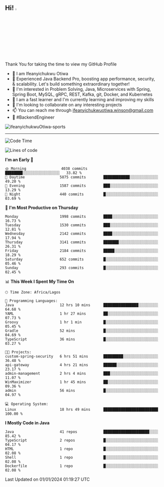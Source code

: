 <!-- BLOG-POST-LIST:START --><!-- BLOG-POST-LIST:END -->

## Hi! <img src="https://media.giphy.com/media/hvRJCLFzcasrR4ia7z/giphy.gif" width="4%"> 

Thank You for taking the time to view my GitHub Profile

- 👋 I am Ifeanyichukwu Otiwa
- 🚀 Experienced Java Backend Pro, boosting app performance, security, & scalability. Let's build something extraordinary together!
- 👀 I'm interested in Problem Solving, Java, Microservices with Spring, Spring Boot, MySQL, gRPC, REST, Kafka, git, Docker, and Kubernetes
- 🌱 I am a fast learner and I'm currently learning and improving my skills
- 💞️ I'm looking to collaborate on any interesting projects
- 📫 You can reach me through ifeanyichukwuotiwa.winson@gmail.com
- 🚀 #BackendEngineer

<p align="left" marginTop="10px"> <img src="https://komarev.com/ghpvc/?username=ifeanyichukwuOtiwa-sports&label=Profile%20views&color=0e75b6&style=for-the-badge" alt="ifeanyichukwuOtiwa-sports" /> </p>

***

<!--START_SECTION:waka-->
![Code Time](http://img.shields.io/badge/Code%20Time-2%2C061%20hrs%2030%20mins-blue)

![Lines of code](https://img.shields.io/badge/From%20Hello%20World%20I%27ve%20Written-4.3%20million%20lines%20of%20code-blue)

**I'm an Early 🐤** 

```text
🌞 Morning                4038 commits        ████████░░░░░░░░░░░░░░░░░   33.82 % 
🌆 Daytime                5875 commits        ████████████░░░░░░░░░░░░░   49.20 % 
🌃 Evening                1587 commits        ███░░░░░░░░░░░░░░░░░░░░░░   13.29 % 
🌙 Night                  440 commits         █░░░░░░░░░░░░░░░░░░░░░░░░   03.69 % 
```
📅 **I'm Most Productive on Thursday** 

```text
Monday                   1998 commits        ████░░░░░░░░░░░░░░░░░░░░░   16.73 % 
Tuesday                  1530 commits        ███░░░░░░░░░░░░░░░░░░░░░░   12.81 % 
Wednesday                2142 commits        ████░░░░░░░░░░░░░░░░░░░░░   17.94 % 
Thursday                 3141 commits        ███████░░░░░░░░░░░░░░░░░░   26.31 % 
Friday                   2184 commits        █████░░░░░░░░░░░░░░░░░░░░   18.29 % 
Saturday                 652 commits         █░░░░░░░░░░░░░░░░░░░░░░░░   05.46 % 
Sunday                   293 commits         █░░░░░░░░░░░░░░░░░░░░░░░░   02.45 % 
```


📊 **This Week I Spent My Time On** 

```text
🕑︎ Time Zone: Africa/Lagos

💬 Programming Languages: 
Java                     12 hrs 10 mins      ████████████████░░░░░░░░░   64.68 % 
YAML                     1 hr 27 mins        ██░░░░░░░░░░░░░░░░░░░░░░░   07.73 % 
Groovy                   1 hr 1 min          █░░░░░░░░░░░░░░░░░░░░░░░░   05.45 % 
Gradle                   52 mins             █░░░░░░░░░░░░░░░░░░░░░░░░   04.69 % 
TypeScript               36 mins             █░░░░░░░░░░░░░░░░░░░░░░░░   03.27 % 

🐱‍💻 Projects: 
custom-spring-security   6 hrs 51 mins       █████████░░░░░░░░░░░░░░░░   36.48 % 
api-gateway              4 hrs 21 mins       ██████░░░░░░░░░░░░░░░░░░░   23.17 % 
admin-management         2 hrs 4 mins        ███░░░░░░░░░░░░░░░░░░░░░░   11.07 % 
WinMaximizer             1 hr 45 mins        ██░░░░░░░░░░░░░░░░░░░░░░░   09.36 % 
admin                    56 mins             █░░░░░░░░░░░░░░░░░░░░░░░░   04.97 % 

💻 Operating System: 
Linux                    18 hrs 49 mins      █████████████████████████   100.00 % 
```

**I Mostly Code in Java** 

```text
Java                     41 repos            █████████████████████░░░░   85.42 % 
TypeScript               2 repos             █░░░░░░░░░░░░░░░░░░░░░░░░   04.17 % 
HTML                     1 repo              █░░░░░░░░░░░░░░░░░░░░░░░░   02.08 % 
Shell                    1 repo              █░░░░░░░░░░░░░░░░░░░░░░░░   02.08 % 
Dockerfile               1 repo              █░░░░░░░░░░░░░░░░░░░░░░░░   02.08 % 
```




 Last Updated on 01/01/2024 01:19:27 UTC
<!--END_SECTION:waka-->

<!--
<p align="center">
![trophy](https://github-profile-trophy.vercel.app/?username=ifeanyichukwuOtiwa-sports&theme=onedark) (https://github.com/ryo-ma/github-profile-trophy)
</p>
-->

<!---
ifeanyi-otiwa/ifeanyi-otiwa is a ✨ special ✨ repository because its `README.md` (this file) appears on your GitHub profile.
You can click the Preview link to take a look at your changes.
--->
